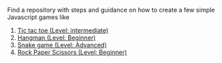 Find a repository with steps and guidance on how to create a few simple Javascript games like
1. [Tic tac toe (Level: intermediate)](/tic-tac-toe)
2. [Hangman (Level: Beginner)](/hangman)
3. [Snake game (Level: Advanced)](/snake-game)
4. [Rock Paper Scissors (Level: Beginner)](/rock-paper-scissors)
